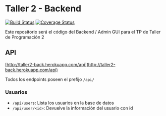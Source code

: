 # Taller 2 - Backend

[![Build Status](https://travis-ci.com/aleperno/taller2-back.svg?token=8xtxBcqxC5A8nnf9ctzM&branch=master)](https://travis-ci.com/aleperno/taller2-back)
[![Coverage Status](https://coveralls.io/repos/github/aleperno/taller2-back/badge.svg)](https://coveralls.io/github/aleperno/taller2-back)

Este repositorio será el código del Backend / Admin GUI para el TP de Taller de
Programación 2

## API

[http://taller2-back.herokuapp.com/api](http://taller2-back.herokuapp.com/api)

Todos los endpoints poseen el prefijo `/api/`

### Usuarios

 * `/api/users`: Lista los usuarios en la base de datos
 * `/api/user/<id>`: Devuelve la información del usuario con id
